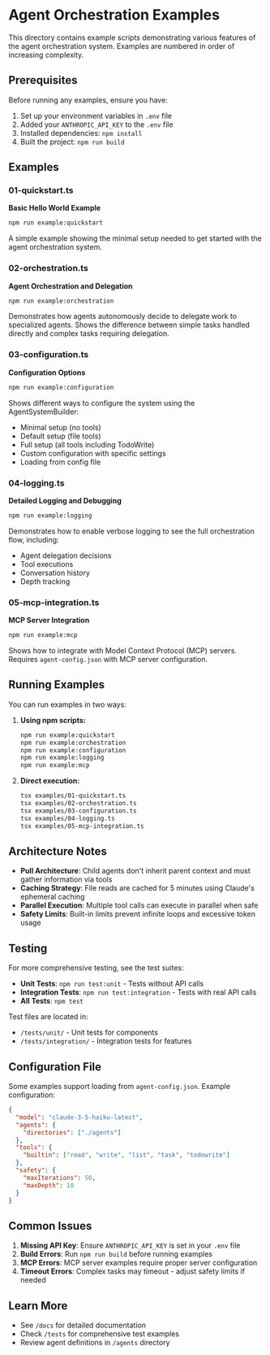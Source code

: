 # Agent Orchestration Examples

This directory contains example scripts demonstrating various features of the agent orchestration system. Examples are numbered in order of increasing complexity.

## Prerequisites

Before running any examples, ensure you have:
1. Set up your environment variables in `.env` file
2. Added your `ANTHROPIC_API_KEY` to the `.env` file
3. Installed dependencies: `npm install`
4. Built the project: `npm run build`

## Examples

### 01-quickstart.ts
**Basic Hello World Example**
```bash
npm run example:quickstart
```
A simple example showing the minimal setup needed to get started with the agent orchestration system.

### 02-orchestration.ts
**Agent Orchestration and Delegation**
```bash
npm run example:orchestration
```
Demonstrates how agents autonomously decide to delegate work to specialized agents. Shows the difference between simple tasks handled directly and complex tasks requiring delegation.

### 03-configuration.ts
**Configuration Options**
```bash
npm run example:configuration
```
Shows different ways to configure the system using the AgentSystemBuilder:
- Minimal setup (no tools)
- Default setup (file tools)
- Full setup (all tools including TodoWrite)
- Custom configuration with specific settings
- Loading from config file

### 04-logging.ts
**Detailed Logging and Debugging**
```bash
npm run example:logging
```
Demonstrates how to enable verbose logging to see the full orchestration flow, including:
- Agent delegation decisions
- Tool executions
- Conversation history
- Depth tracking

### 05-mcp-integration.ts
**MCP Server Integration**
```bash
npm run example:mcp
```
Shows how to integrate with Model Context Protocol (MCP) servers. Requires `agent-config.json` with MCP server configuration.

## Running Examples

You can run examples in two ways:

1. **Using npm scripts:**
   ```bash
   npm run example:quickstart
   npm run example:orchestration
   npm run example:configuration
   npm run example:logging
   npm run example:mcp
   ```

2. **Direct execution:**
   ```bash
   tsx examples/01-quickstart.ts
   tsx examples/02-orchestration.ts
   tsx examples/03-configuration.ts
   tsx examples/04-logging.ts
   tsx examples/05-mcp-integration.ts
   ```

## Architecture Notes

- **Pull Architecture**: Child agents don't inherit parent context and must gather information via tools
- **Caching Strategy**: File reads are cached for 5 minutes using Claude's ephemeral caching
- **Parallel Execution**: Multiple tool calls can execute in parallel when safe
- **Safety Limits**: Built-in limits prevent infinite loops and excessive token usage

## Testing

For more comprehensive testing, see the test suites:
- **Unit Tests**: `npm run test:unit` - Tests without API calls
- **Integration Tests**: `npm run test:integration` - Tests with real API calls
- **All Tests**: `npm test`

Test files are located in:
- `/tests/unit/` - Unit tests for components
- `/tests/integration/` - Integration tests for features

## Configuration File

Some examples support loading from `agent-config.json`. Example configuration:

```json
{
  "model": "claude-3-5-haiku-latest",
  "agents": {
    "directories": ["./agents"]
  },
  "tools": {
    "builtin": ["read", "write", "list", "task", "todowrite"]
  },
  "safety": {
    "maxIterations": 50,
    "maxDepth": 10
  }
}
```

## Common Issues

1. **Missing API Key**: Ensure `ANTHROPIC_API_KEY` is set in your `.env` file
2. **Build Errors**: Run `npm run build` before running examples
3. **MCP Errors**: MCP server examples require proper server configuration
4. **Timeout Errors**: Complex tasks may timeout - adjust safety limits if needed

## Learn More

- See `/docs` for detailed documentation
- Check `/tests` for comprehensive test examples
- Review agent definitions in `/agents` directory